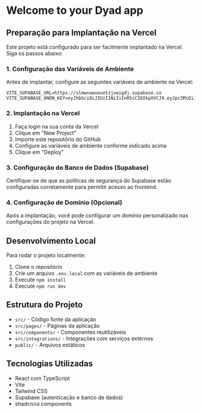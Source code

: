 # Welcome to your Dyad app

## Preparação para Implantação na Vercel

Este projeto está configurado para ser facilmente implantado na Vercel. Siga os passos abaixo:

### 1. Configuração das Variáveis de Ambiente

Antes de implantar, configure as seguintes variáveis de ambiente na Vercel:

```
VITE_SUPABASE_URL=https://slmwnuwuouetzjvwigdj.supabase.co
VITE_SUPABASE_ANON_KEY=eyJhbGciOiJIUzI1NiIsInR5cCI6IkpXVCJ9.eyJpc3MiOiJzdXBhYmFzZSIsInJlZiI6InNsbXdudXd1b3VldHpqdndpZ2RqIiwicm9sZSI6ImFub24iLCJpYXQiOjE3NTg2MzY5MzMsImV4cCI6MjA3NDIxMjkzM30.eMa9NdmOoY5kBpo69NN9Rzn3FfmpvI5Gv0XevxQxsdk
```

### 2. Implantação na Vercel

1. Faça login na sua conta da Vercel
2. Clique em "New Project"
3. Importe este repositório do GitHub
4. Configure as variáveis de ambiente conforme indicado acima
5. Clique em "Deploy"

### 3. Configuração do Banco de Dados (Supabase)

Certifique-se de que as políticas de segurança do Supabase estão configuradas corretamente para permitir acesso ao frontend.

### 4. Configuração de Domínio (Opcional)

Após a implantação, você pode configurar um domínio personalizado nas configurações do projeto na Vercel.

## Desenvolvimento Local

Para rodar o projeto localmente:

1. Clone o repositório
2. Crie um arquivo `.env.local` com as variáveis de ambiente
3. Execute `npm install`
4. Execute `npm run dev`

## Estrutura do Projeto

- `src/` - Código fonte da aplicação
- `src/pages/` - Páginas da aplicação
- `src/components/` - Componentes reutilizáveis
- `src/integrations/` - Integrações com serviços externos
- `public/` - Arquivos estáticos

## Tecnologias Utilizadas

- React com TypeScript
- Vite
- Tailwind CSS
- Supabase (autenticação e banco de dados)
- shadcn/ui components